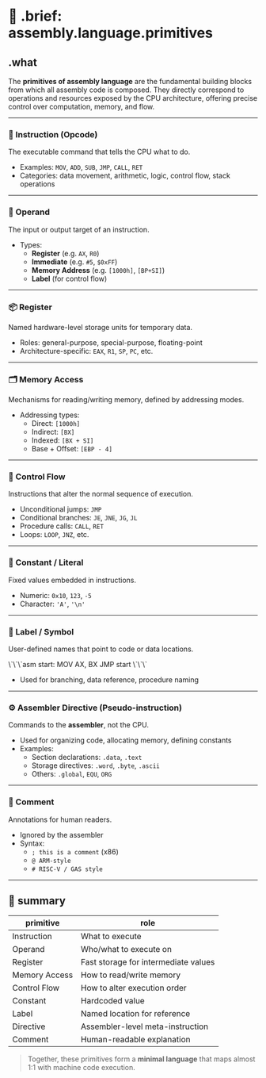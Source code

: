 # 🧱 .brief: assembly.language.primitives

## .what
The **primitives of assembly language** are the fundamental building blocks from which all assembly code is composed. They directly correspond to operations and resources exposed by the CPU architecture, offering precise control over computation, memory, and flow.

---

### 🧠 Instruction (Opcode)

The executable command that tells the CPU what to do.

- Examples: `MOV`, `ADD`, `SUB`, `JMP`, `CALL`, `RET`
- Categories: data movement, arithmetic, logic, control flow, stack operations

---

### 🎯 Operand

The input or output target of an instruction.

- Types:
  - **Register** (e.g. `AX`, `R0`)
  - **Immediate** (e.g. `#5`, `$0xFF`)
  - **Memory Address** (e.g. `[1000h]`, `[BP+SI]`)
  - **Label** (for control flow)

---

### 📦 Register

Named hardware-level storage units for temporary data.

- Roles: general-purpose, special-purpose, floating-point
- Architecture-specific: `EAX`, `R1`, `SP`, `PC`, etc.

---

### 🗂️ Memory Access

Mechanisms for reading/writing memory, defined by addressing modes.

- Addressing types:
  - Direct: `[1000h]`
  - Indirect: `[BX]`
  - Indexed: `[BX + SI]`
  - Base + Offset: `[EBP - 4]`

---

### 🔁 Control Flow

Instructions that alter the normal sequence of execution.

- Unconditional jumps: `JMP`
- Conditional branches: `JE`, `JNE`, `JG`, `JL`
- Procedure calls: `CALL`, `RET`
- Loops: `LOOP`, `JNZ`, etc.

---

### 🔢 Constant / Literal

Fixed values embedded in instructions.

- Numeric: `0x10`, `123`, `-5`
- Character: `'A'`, `'\n'`

---

### 📛 Label / Symbol

User-defined names that point to code or data locations.

\\\`\\\`\\\`asm
start:
    MOV AX, BX
    JMP start
\\\`\\\`\\\`

- Used for branching, data reference, procedure naming

---

### ⚙️ Assembler Directive (Pseudo-instruction)

Commands to the **assembler**, not the CPU.

- Used for organizing code, allocating memory, defining constants
- Examples:
  - Section declarations: `.data`, `.text`
  - Storage directives: `.word`, `.byte`, `.ascii`
  - Others: `.global`, `EQU`, `ORG`

---

### 📝 Comment

Annotations for human readers.

- Ignored by the assembler
- Syntax:
  - `; this is a comment` (x86)
  - `@ ARM-style`
  - `# RISC-V / GAS style`

---

## 🧭 summary

| primitive        | role                                   |
|------------------|----------------------------------------|
| Instruction      | What to execute                        |
| Operand          | Who/what to execute on                 |
| Register         | Fast storage for intermediate values   |
| Memory Access    | How to read/write memory               |
| Control Flow     | How to alter execution order           |
| Constant         | Hardcoded value                        |
| Label            | Named location for reference           |
| Directive        | Assembler-level meta-instruction       |
| Comment          | Human-readable explanation             |

> Together, these primitives form a **minimal language** that maps almost 1:1 with machine code execution.
